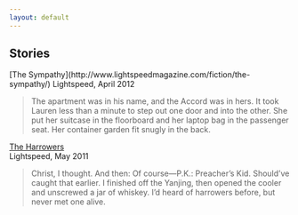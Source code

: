 ```yaml
---
layout: default
---
```

<h2>Stories</h2>  
[The Sympathy](http://www.lightspeedmagazine.com/fiction/the-sympathy/)  
Lightspeed, April 2012

> The apartment was in his name, and the Accord was in hers. It took Lauren less than a minute to step out one door and into 
> the other. She put her suitcase in the floorboard and her laptop bag in the passenger seat. Her container garden fit snugly
> in the back.

[The Harrowers](http://www.lightspeedmagazine.com/fiction/the-harrowers/)  
Lightspeed, May 2011

> Christ, I thought. And then: Of course—P.K.: Preacher’s Kid. Should’ve caught that earlier. I finished off the Yanjing, then 
> opened the cooler and unscrewed a jar of whiskey. I’d heard of harrowers before, but never met one alive.